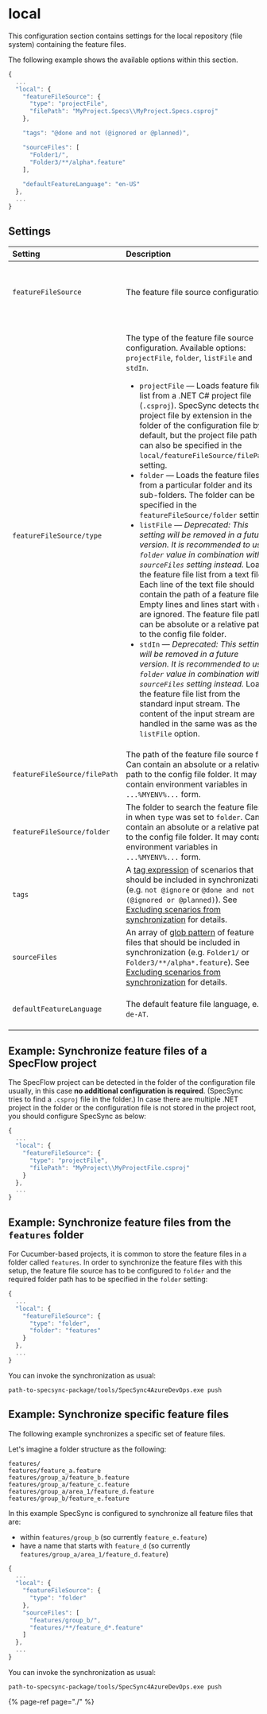 # local

This configuration section contains settings for the local repository \(file system\) containing the feature files.

The following example shows the available options within this section.

```javascript
{
  ...
  "local": {
    "featureFileSource": {
      "type": "projectFile",
      "filePath": "MyProject.Specs\\MyProject.Specs.csproj"
    },

    "tags": "@done and not (@ignored or @planned)",

    "sourceFiles": [
      "Folder1/",
      "Folder3/**/alpha*.feature"
    ],
    
    "defaultFeatureLanguage": "en-US"
  },
  ...
}
```

## Settings

<table>
  <thead>
    <tr>
      <th style="text-align:left">Setting</th>
      <th style="text-align:left">Description</th>
      <th style="text-align:left">Default</th>
    </tr>
  </thead>
  <tbody>
    <tr>
      <td style="text-align:left"><code>featureFileSource</code>
      </td>
      <td style="text-align:left">The feature file source configuration.</td>
      <td style="text-align:left">Detect project file in the folder of the configuration file</td>
    </tr>
    <tr>
      <td style="text-align:left"><code>featureFileSource/type</code>
      </td>
      <td style="text-align:left">
        <p>The type of the feature file source configuration. Available options: <code>projectFile</code>, <code>folder</code>, <code>listFile</code> and <code>stdIn</code>.</p>
        <ul>
          <li><code>projectFile</code> &#x2014; Loads feature file list from a .NET C#
            project file (<code>.csproj</code>). SpecSync detects the project file
            by extension in the folder of the configuration file by default, but the
            project file path can also be specified in the <code>local/featureFileSource/filePath</code> setting.</li>
          <li><code>folder</code> &#x2014; Loads the feature files from a particular
            folder and its sub-folders. The folder can be specified in the <code>featureFileSource/folder</code> setting.</li>
          <li><code>listFile</code> &#x2014; <i>Deprecated: This setting will be removed in a future version. It is recommended to use <code>folder</code> value in combination with <code>sourceFiles</code> setting instead.</i> Loads the feature file list from a text
            file. Each line of the text file should contain the path of a feature file.
            Empty lines and lines start with <code>#</code> are ignored. The feature
            file path can be absolute or a relative path to the config file folder.</li>
          <li><code>stdIn</code> &#x2014; <i>Deprecated: This setting will be removed in a future version. It is recommended to use <code>folder</code> value in combination with <code>sourceFiles</code> setting instead.</i> Loads the feature file list from the standard
            input stream. The content of the input stream are handled in the same was
            as the <code>listFile</code> option. </li>
        </ul>
      </td>
      <td style="text-align:left">
        <p></p>
        <p><code>projectFile</code>
        </p>
      </td>
    </tr>
    <tr>
      <td style="text-align:left"><code>featureFileSource/filePath</code>
      </td>
      <td style="text-align:left">The path of the feature file source file. Can contain an absolute or a
        relative path to the config file folder. It may contain environment variables
        in <code>...%MYENV%...</code> form.</td>
      <td style="text-align:left">mandatory for types <code>projectFile</code>, <code>listFile</code>
      </td>
    </tr>
    <tr>
      <td style="text-align:left"><code>featureFileSource/folder</code>
      </td>
      <td style="text-align:left">The folder to search the feature files in when <code>type</code> was set
        to <code>folder</code>. Can contain an absolute or a relative path to the
        config file folder. It may contain environment variables in <code>...%MYENV%...</code> form.</td>
      <td
      style="text-align:left">load feature files from the folder of the config file</td>
    </tr>
    <tr>
      <td style="text-align:left"><code>tags</code>
      </td>
      <td style="text-align:left">A <a href="http://speclink.me/tagexpressions">tag expression</a> of scenarios
        that should be included in synchronization (e.g. <code>not @ignore</code> or <code>@done and not (@ignored or @planned)</code>).
        See <a href="../../features/common-synchronization-features/excluding-scenarios-from-synchronization.md">Excluding scenarios from synchronization</a> for
        details.</td>
      <td style="text-align:left">all scenarios included</td>
    </tr>
    <tr>
      <td style="text-align:left"><code>sourceFiles</code>
      </td>
      <td style="text-align:left">An array of <a href="https://en.wikipedia.org/wiki/Glob_%28programming%29">glob pattern</a> of feature files that should be included in synchronization (e.g. <code>Folder1/</code> or <code>Folder3/**/alpha*.feature</code>).
        See <a href="../../features/common-synchronization-features/excluding-scenarios-from-synchronization.md">Excluding scenarios from synchronization</a> for
        details.</td>
      <td style="text-align:left">all scenarios included</td>
    </tr>
    <tr>
      <td style="text-align:left"><code>defaultFeatureLanguage</code>
      </td>
      <td style="text-align:left">The default feature file language, e.g. <code>de-AT</code>.</td>
      <td style="text-align:left">get from SpecFlow config or use <code>en-US</code>
      </td>
    </tr>
  </tbody>
</table>

## Example: Synchronize feature files of a SpecFlow project

The SpecFlow project can be detected in the folder of the configuration file usually, in this case **no additional configuration is required**. \(SpecSync tries to find a `.csproj` file in the folder.\) In case there are multiple .NET project in the folder or the configuration file is not stored in the project root, you should configure SpecSync as below:

```javascript
{
  ...
  "local": {
    "featureFileSource": {
      "type": "projectFile",
      "filePath": "MyProject\\MyProjectFile.csproj"
    }
  },
  ...
}
```

## Example: Synchronize feature files from the `features` folder

For Cucumber-based projects, it is common to store the feature files in a folder called `features`. In order to synchronize the feature files with this setup, the feature file source has to be configured to `folder` and the required folder path has to be specified in the `folder` setting:

```javascript
{
  ...
  "local": {
    "featureFileSource": {
      "type": "folder",
      "folder": "features"
    }
  },
  ...
}
```

You can invoke the synchronization as usual:

```text
path-to-specsync-package/tools/SpecSync4AzureDevOps.exe push
```

## Example: Synchronize specific feature files

The following example synchronizes a specific set of feature files. 

Let's imagine a folder structure as the following:

```text
features/
features/feature_a.feature
features/group_a/feature_b.feature
features/group_a/feature_c.feature
features/group_a/area_1/feature_d.feature
features/group_b/feature_e.feature
```

In this example SpecSync is configured to synchronize all feature files that are:

* within `features/group_b` \(so currently `feature_e.feature`\)
* have a name that starts with `feature_d` \(so currently `features/group_a/area_1/feature_d.feature`\)

```javascript
{
  ...
  "local": {
    "featureFileSource": {
      "type": "folder"
    },
    "sourceFiles": [
      "features/group_b/",
      "features/**/feature_d*.feature"
    ]
  },
  ...
}
```

You can invoke the synchronization as usual:

```text
path-to-specsync-package/tools/SpecSync4AzureDevOps.exe push
```

{% page-ref page="./" %}

